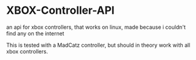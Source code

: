 # XBOX-Controller-API
an api for xbox controllers, that works on linux, made because i couldn't find any on the internet

This is tested with a MadCatz controller, but should in theory work with all xbox controllers.
